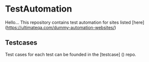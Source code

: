 # TestAutomation
Hello...
This repository contains test automation for sites listed 
[here] (https://ultimateqa.com/dummy-automation-websites/)

## Testcases
Test cases for each test can be founded in the [testcase] () repo.
